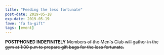 ```yaml
---
title: "Feeding the less fortunate"
post-date: 2019-05-18
exp-date: 2019-05-19
fawe: "fa fa-gift"
tags: [event]
---
```

**POSTPHONED INDEFINITELY** ~~Members of the Men's Club will gather in the gym at 1:00 p.m to prepare gift bags for the less fortunate.~~